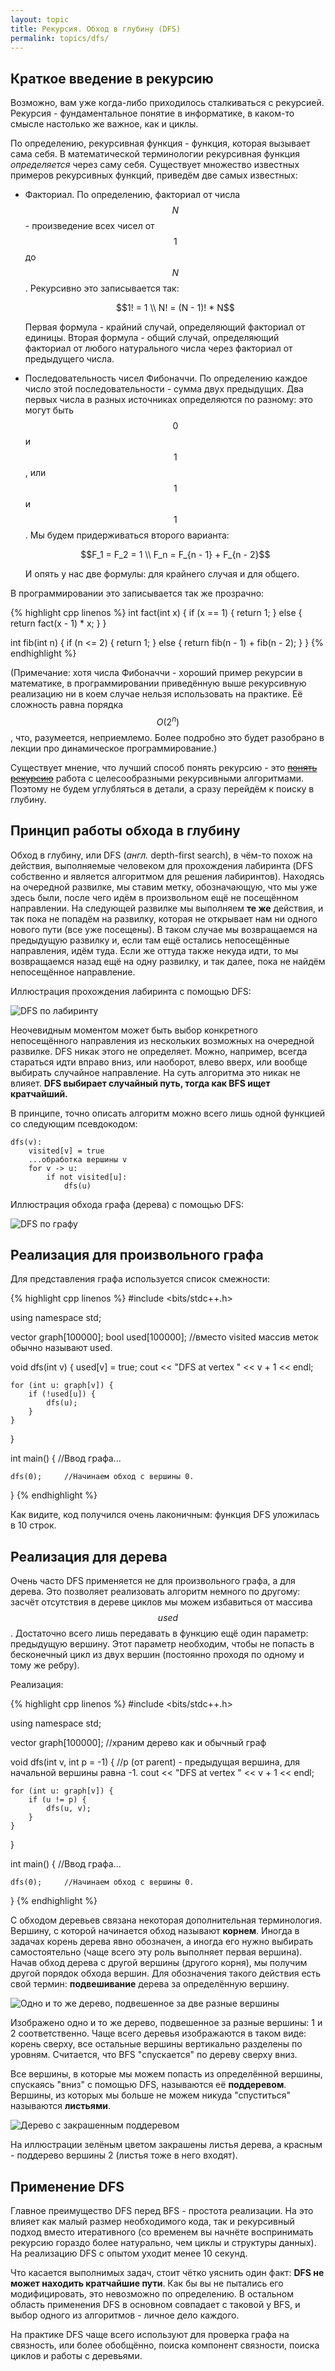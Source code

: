 ```yaml
---
layout: topic
title: Рекурсия. Обход в глубину (DFS)
permalink: topics/dfs/
---
```


## Краткое введение в рекурсию

Возможно, вам уже когда-либо приходилось сталкиваться с рекурсией. Рекурсия -
фундаментальное понятие в информатике, в каком-то смысле настолько же
важное, как и циклы.

По определению, рекурсивная функция - функция, которая вызывает сама
себя. В математической терминологии рекурсивная функция *определяется*
через саму себя. Существует множество известных примеров рекурсивных функций,
приведём две самых известных:


- 
    Факториал. По определению, факториал от числа $$N$$ - произведение
    всех чисел от $$1$$ до $$N$$. Рекурсивно это записывается так:

    $$1! = 1 \\
    N! = (N - 1)! * N$$

    Первая формула - крайний случай, определяющий факториал от единицы.
    Вторая формула - общий случай, определяющий факториал от любого натурального
    числа через факториал от предыдущего числа.
    

- 
    Последовательность чисел Фибоначчи. По определению каждое число этой последовательности -
    сумма двух предыдущих. Два первых числа в разных источниках определяются по разному: это могут
    быть $$0$$ и $$1$$, или $$1$$ и $$1$$. Мы будем придерживаться второго варианта:

    $$F_1 = F_2 = 1 \\
    F_n = F_{n - 1} + F_{n - 2}$$

    И опять у нас две формулы: для крайнего случая и для общего.
    


В программировании это записывается так же прозрачно:

{% highlight cpp linenos %}
int fact(int x) {
    if (x == 1) {
        return 1;
    } else {
        return fact(x - 1) * x;
    }
}

int fib(int n) {
    if (n <= 2) {
        return 1;
    } else {
        return fib(n - 1) + fib(n - 2);
    }
}
{% endhighlight %}


(Примечание: хотя числа Фибоначчи - хороший пример рекурсии в математике,
в программировании приведённую выше рекурсивную реализацию ни в коем случае
нельзя использовать на практике. Её сложность равна порядка
$$O(2^n)$$, что, разумеется, неприемлемо. Более подробно это будет разобрано в лекции
про динамическое программирование.)

Существует мнение, что лучший способ понять рекурсию - это
[~~понять рекурсию~~](recursion_meme.jpg)
работа с целесообразными рекурсивными алгоритмами. Поэтому не будем
углубляться в детали, а сразу перейдём к поиску в глубину.

## Принцип работы обхода в глубину

Обход в глубину, или DFS (*англ.* depth-first search), в чём-то похож
на действия, выполняемые человеком для прохождения лабиринта (DFS собственно и
является алгоритмом для решения лабиринтов). Находясь на очередной развилке, мы
ставим метку, обозначающую, что мы уже здесь были, после чего идём в произвольном
ещё не посещённом направлении. На следующей развилке мы выполняем **те же**
действия, и так пока не попадём на развилку, которая не открывает нам ни одного нового
пути (все уже посещены). В таком случае мы возвращаемся на предыдущую развилку и, если
там ещё остались непосещённые направления, идём туда. Если же оттуда также некуда идти,
то мы возвращаемся назад ещё на одну развилку, и так далее, пока не найдём непосещённое
направление.

Иллюстрация прохождения лабиринта с помощью DFS:

![DFS по лабиринту](dfs_maze.gif)

Неочевидным моментом может быть выбор конкретного непосещённого направления
из нескольких возможных на очередной развилке. DFS никак этого не определяет.
Можно, например, всегда стараться идти вправо вниз, или наоборот, влево вверх,
или вообще выбирать случайное направление. На суть алгоритма это никак не
влияет. **DFS выбирает случайный путь, тогда как BFS ищет кратчайший.**

В принципе, точно описать алгоритм можно всего лишь одной функцией со следующим
псевдокодом:

```
dfs(v):
    visited[v] = true
    ...обработка вершины v
    for v -> u:
        if not visited[u]:
            dfs(u)
```

Иллюстрация обхода графа (дерева) с помощью DFS:

![DFS по графу](dfs.gif)

## Реализация для произвольного графа

Для представления графа используется список смежности:

{% highlight cpp linenos %}
#include <bits/stdc++.h>

using namespace std;

vector<int> graph[100000];
bool used[100000];      //вместо visited массив меток обычно называют used.

void dfs(int v) {
    used[v] = true;
    cout << "DFS at vertex " << v + 1 << endl;

    for (int u: graph[v]) {
        if (!used[u]) {
            dfs(u);
        }
    }
}

int main() {
    //Ввод графа...

    dfs(0);     //Начинаем обход с вершины 0.
}
{% endhighlight %}


Как видите, код получился очень лаконичным: функция DFS уложилась в 10 строк.

## Реализация для дерева

Очень часто DFS применяется не для произвольного графа, а для дерева.
Это позволяет реализовать алгоритм немного по другому: засчёт отсутствия
в дереве циклов мы можем избавиться от массива $$used$$. Достаточно всего лишь
передавать в функцию ещё один параметр: предыдущую вершину. Этот параметр
необходим, чтобы не попасть в бесконечный цикл из двух вершин (постоянно
проходя по одному и тому же ребру).

Реализация:

{% highlight cpp linenos %}
#include <bits/stdc++.h>

using namespace std;

vector<int> graph[100000];    //храним дерево как и обычный граф

void dfs(int v, int p = -1) {   //p (от parent) - предыдущая вершина, для начальной вершины равна -1.
    cout << "DFS at vertex " << v + 1 << endl;

    for (int u: graph[v]) {
        if (u != p) {
            dfs(u, v);
        }
    }
}

int main() {
    //Ввод графа...

    dfs(0);     //Начинаем обход с вершины 0.
}
{% endhighlight %}


С обходом деревьев связана некоторая дополнительная терминология. Вершину,
с которой начинается обход называют **корнем**. Иногда в задачах
корень дерева явно обозначен, а иногда его нужно выбирать самостоятельно (чаще
всего эту роль выполняет первая вершина). Начав обход дерева с другой вершины
(другого корня), мы получим другой порядок обхода вершин. Для обозначения такого
действия есть свой термин: **подвешивание** дерева за определённую
вершину.

![Одно и то же дерево, подвешенное за две разные вершины](tree_roots.png)

Изображено одно и то же дерево, подвешенное за разные вершины: 1 и 2
соответственно. Чаще всего деревья изображаются в таком виде: корень сверху,
все остальные вершины вертикально разделены по уровням. Считается, что BFS
"спускается" по дереву сверху вниз.

Все вершины, в которые мы можем попасть из определённой вершины, спускаясь
"вниз" с помощью DFS, называются её **поддеревом**. Вершины, из
которых мы больше не можем никуда "спуститься" называются **листьями**.

![Дерево с закрашенным поддеревом](subtree.png)

На иллюстрации зелёным цветом закрашены листья дерева, а красным -
поддерево вершины 2 (листья тоже в него входят).

## Применение DFS

Главное преимущество DFS перед BFS - простота реализации. На это
влияет как малый размер необходимого кода, так и рекурсивный подход вместо
итеративного (со временем вы начнёте воспринимать рекурсию гораздо более
натурально, чем циклы и структуры данных). На реализацию DFS с опытом уходит
менее 10 секунд.

Что касается выполнимых задач, стоит чётко уяснить один факт: **DFS не может
находить кратчайшие пути**. Как бы вы не пытались его модифицировать, это
невозможно по определению. В остальном область применения DFS в основном совпадает
с таковой у BFS, и выбор одного из алгоритмов - личное дело каждого.

На практике DFS чаще всего используют для проверка графа на связность, или
более обобщённо, поиска компонент связности, поиска циклов и работы с деревьями.

